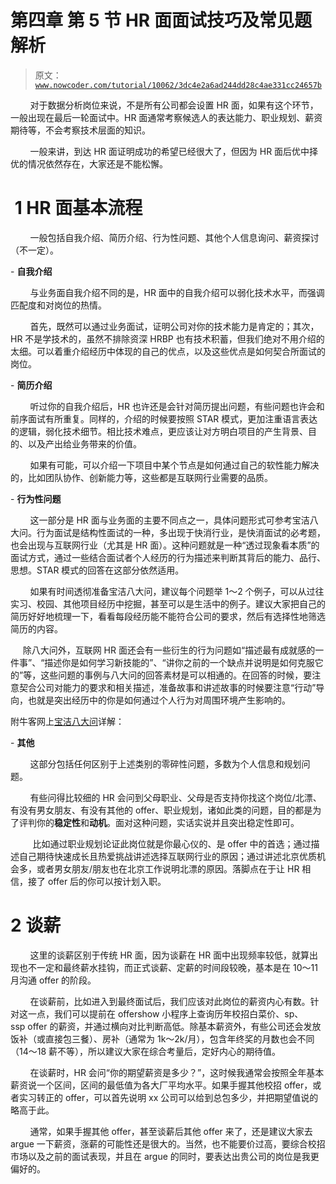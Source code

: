 # 第四章 第 5 节 HR 面面试技巧及常见题解析

> 原文：[`www.nowcoder.com/tutorial/10062/3dc4e2a6ad244dd28c4ae331cc24657b`](https://www.nowcoder.com/tutorial/10062/3dc4e2a6ad244dd28c4ae331cc24657b)

        对于数据分析岗位来说，不是所有公司都会设置 HR 面，如果有这个环节，一般出现在最后一轮面试中。HR 面通常考察候选人的表达能力、职业规划、薪资期待等，不会考察技术层面的知识。

        一般来讲，到达 HR 面证明成功的希望已经很大了，但因为 HR 面后优中择优的情况依然存在，大家还是不能松懈。

#  1 **HR 面基本流程**

        一般包括自我介绍、简历介绍、行为性问题、其他个人信息询问、薪资探讨（不一定）。

- **自我介绍**

        与业务面自我介绍不同的是，HR 面中的自我介绍可以弱化技术水平，而强调匹配度和对岗位的热情。

        首先，既然可以通过业务面试，证明公司对你的技术能力是肯定的；其次，HR 不是学技术的，虽然不排除资深 HRBP 也有技术积蓄，但我们绝对不用介绍的太细。可以着重介绍经历中体现的自己的优点，以及这些优点是如何契合所面试的岗位。

- **简历介绍**

        听过你的自我介绍后，HR 也许还是会针对简历提出问题，有些问题也许会和前序面试有所重复。同样的，介绍的时候要按照 STAR 模式，更加注重语言表达的逻辑，弱化技术细节。相比技术难点，更应该让对方明白项目的产生背景、目的、以及产出给业务带来的价值。

        如果有可能，可以介绍一下项目中某个节点是如何通过自己的软性能力解决的，比如团队协作、创新能力等，这些都是互联网行业需要的品质。

- **行为性问题**

        这一部分是 HR 面与业务面的主要不同点之一，具体问题形式可参考宝洁八大问。行为面试是结构性面试的一种，多出现于快消行业，是快消面试的必考题，也会出现与互联网行业（尤其是 HR 面）。这种问题就是一种“透过现象看本质”的面试方式，通过一些结合面试者个人经历的行为描述来判断其背后的能力、品行、思想。STAR 模式的回答在这部分依然适用。

        如果有时间透彻准备宝洁八大问，建议每个问题举 1～2 个例子，可以从过往实习、校园、其他项目经历中挖掘，甚至可以是生活中的例子。建议大家把自己的简历好好地梳理一下，看看每段经历能不能符合公司的要求，然后有选择性地筛选简历的内容。

     除八大问外，互联网 HR 面还会有一些衍生的行为问题如“描述最有成就感的一件事”、“描述你是如何学习新技能的”、“讲你之前的一个缺点并说明是如何克服它的”等，这些问题的事例与八大问的回答素材是可以相通的。在回答的时候，要注意契合公司对能力的要求和相关描述，准备故事和讲述故事的时候要注意“行动”导向，也就是突出经历中的你是如何通过个人行为对周围环境产生影响的。

附牛客网上[宝洁八大问](https://www.nowcoder.com/discuss/397161?from=baidubaojiewen14&renqun_youhua=2191694&bd_vid=10150988006626279065)详解：

- **其他**

        这部分包括任何区别于上述类别的零碎性问题，多数为个人信息和规划问题。

        有些问得比较细的 HR 会问到父母职业、父母是否支持你找这个岗位/北漂、有没有男女朋友、有没有其他的 offer、职业规划，诸如此类的问题，目的都是为了评判你的**稳定性**和**动机**。面对这种问题，实话实说并且突出稳定性即可。

         比如通过职业规划论证此岗位就是你最心仪的、是 offer 中的首选；通过描述自己期待快速成长且热爱挑战讲述选择互联网行业的原因；通过讲述北京优质机会多，或者男女朋友/朋友也在北京工作说明北漂的原因。落脚点在于让 HR 相信，接了 offer 后的你可以按计划入职。

# 2 **谈薪**

        这里的谈薪区别于传统 HR 面，因为谈薪在 HR 面中出现频率较低，就算出现也不一定和最终薪水挂钩，而正式谈薪、定薪的时间段较晚，基本是在 10～11 月沟通 offer 的阶段。

        在谈薪前，比如进入到最终面试后，我们应该对此岗位的薪资内心有数。针对这一点，我们可以提前在 offershow 小程序上查询历年校招白菜价、sp、ssp offer 的薪资，并通过横向对比判断高低。除基本薪资外，有些公司还会发放饭补（或直接包三餐）、房补（通常为 1k～2k/月），包含年终奖的月数也会不同（14～18 薪不等），所以建议大家在综合考量后，定好内心的期待值。

        在谈薪时，HR 会问“你的期望薪资是多少？”，这时候我通常会按照全年基本薪资说一个区间，区间的最低值为各大厂平均水平。如果手握其他校招 offer，或者实习转正的 offer，可以首先说明 xx 公司可以给到总包多少，并把期望值说的略高于此。

        通常，如果手握其他 offer，甚至谈薪后其他 offer 来了，还是建议大家去 argue 一下薪资，涨薪的可能性还是很大的。当然，也不能要价过高，要综合校招市场以及之前的面试表现，并且在 argue 的同时，要表达出贵公司的岗位是我更偏好的。